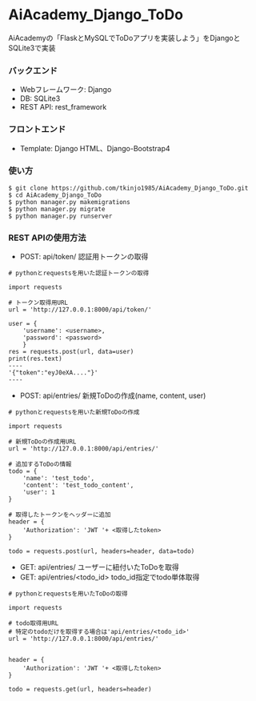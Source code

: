 # AiAcademy_Django_ToDo
AiAcademyの「FlaskとMySQLでToDoアプリを実装しよう」をDjangoとSQLite3で実装

### バックエンド
- Webフレームワーク: Django
- DB: SQLite3 
- REST API: rest_framework

### フロントエンド
- Template: Django HTML、Django-Bootstrap4

### 使い方

```
$ git clone https://github.com/tkinjo1985/AiAcademy_Django_ToDo.git
$ cd AiAcademy_Django_ToDo
$ python manager.py makemigrations
$ python manager.py migrate
$ python manager.py runserver
```

### REST APIの使用方法
- POST: api/token/ 認証用トークンの取得
```
# pythonとrequestsを用いた認証トークンの取得

import requests

# トークン取得用URL
url = 'http://127.0.0.1:8000/api/token/'

user = {
    'username': <username>,
    'password': <password>
    }
res = requests.post(url, data=user)
print(res.text)
----
'{"token":"eyJ0eXA...."}'
----

```

- POST: api/entries/ 新規ToDoの作成(name, content, user)
```
# pythonとrequestsを用いた新規ToDoの作成

import requests

# 新規ToDoの作成用URL
url = 'http://127.0.0.1:8000/api/entries/'

# 追加するToDoの情報
todo = {
    'name': 'test_todo',
    'content': 'test_todo_content',
    'user': 1
}

# 取得したトークンをヘッダーに追加
header = {
    'Authorization': 'JWT '+ <取得したtoken>
}

todo = requests.post(url, headers=header, data=todo)
```

- GET: api/entries/ ユーザーに紐付いたToDoを取得
- GET: api/entries/<todo_id> todo_id指定でtodo単体取得
```
# pythonとrequestsを用いたToDoの取得

import requests

# todo取得用URL
# 特定のtodoだけを取得する場合は'api/entries/<todo_id>'
url = 'http://127.0.0.1:8000/api/entries/'


header = {
    'Authorization': 'JWT '+ <取得したtoken>
}

todo = requests.get(url, headers=header)
```
